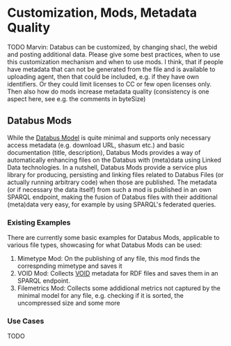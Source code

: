 # Customization, Mods, Metadata Quality

TODO Marvin:
Databus can be customized, by changing shacl, the webid and posting additional data. Please give some best practices, when to use this customization mechanism and when to use mods. I think, that if people have metadata that can not be generated from the file and is available to uploading agent, then that could be included, e.g. if they have own identifiers. Or they could limit licenses to CC or few open licenses only. Then also how do mods increase metadata quality (consistency is one aspect here, see e.g. the comments in byteSize)

## Databus Mods

While the [Databus Model](./model.md) is quite minimal and supports only necessary access metadata (e.g. download URL, shasum etc.) and basic documentation (title, description), Databus Mods provides a way of automatically enhancing files on the Databus with (meta)data using Linked Data technologies.
In a nutshell, Databus Mods provide a service plus library for producing, persisting and linking files related to Databus Files (or actually running arbitrary code) when those are published. The metadata (or if necessary the data itself) from such a mod is published in an own SPARQL endpoint, making the fusion of Databus files with their additional (meta)data very easy, for example by using SPARQL's federated queries.

### Existing Examples

There are currently some basic examples for Databus Mods, applicable to various file types, showcasing for what Databus Mods can be used:

1. Mimetype Mod: On the publishing of any file, this mod finds the correspnding mimetype and saves it 
2. VOID Mod: Collects [VOID](https://www.w3.org/TR/void/) metadata for RDF files and saves them in an SPARQL endpoint.
3. Filemetrics Mod: Collects some addidional metrics not captured by the minimal model for any file, e.g. checking if it is sorted, the uncompressed size and some more 

### Use Cases

TODO

